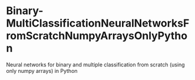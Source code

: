 # Binary-MultiClassificationNeuralNetworksFromScratchNumpyArraysOnlyPython
Neural networks for binary and multiple classification from scratch (using only numpy arrays) in Python
